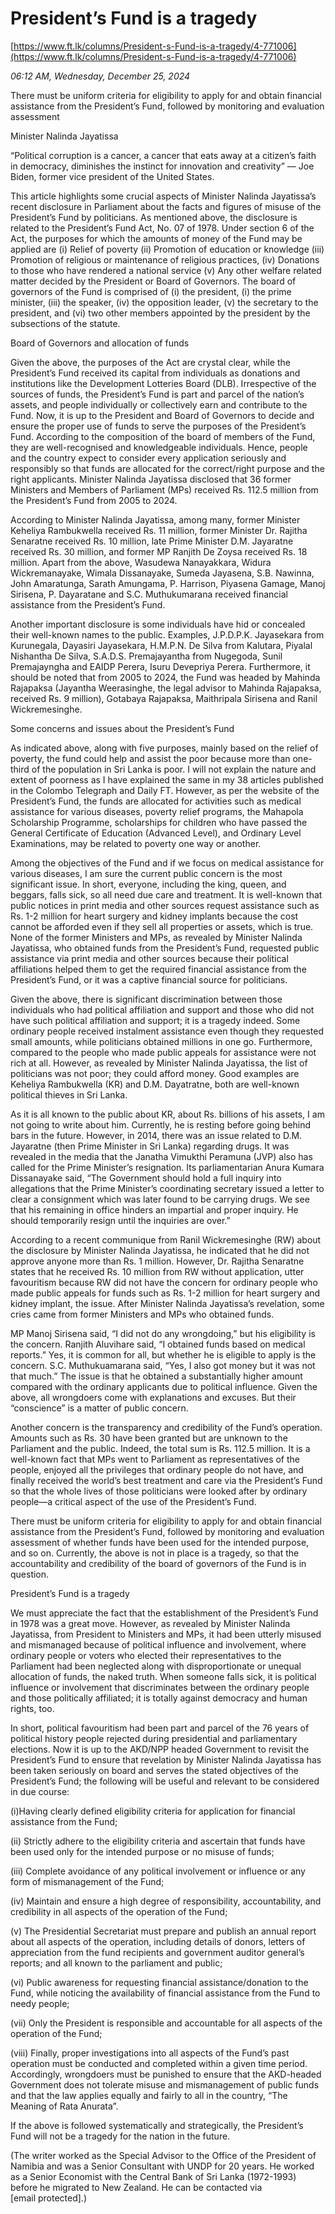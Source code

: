 # President’s Fund is a tragedy

[https://www.ft.lk/columns/President-s-Fund-is-a-tragedy/4-771006](https://www.ft.lk/columns/President-s-Fund-is-a-tragedy/4-771006)

*06:12 AM, Wednesday, December 25, 2024*

There must be uniform criteria for eligibility to apply for and obtain financial assistance from the President’s Fund, followed by monitoring and evaluation assessment

Minister Nalinda Jayatissa

“Political corruption is a cancer, a cancer that eats away at a citizen’s faith in democracy, diminishes the instinct for innovation and creativity” — Joe Biden, former vice president of the United States.

This article highlights some crucial aspects of Minister Nalinda Jayatissa’s recent disclosure in Parliament about the facts and figures of misuse of the President’s Fund by politicians. As mentioned above, the disclosure is related to the President’s Fund Act, No. 07 of 1978. Under section 6 of the Act, the purposes for which the amounts of money of the Fund may be applied are (i) Relief of poverty (ii) Promotion of education or knowledge (iii) Promotion of religious or maintenance of religious practices, (iv) Donations to those who have rendered a national service (v) Any other welfare related matter decided by the President or Board of Governors. The board of governors of the Fund is comprised of (i) the president, (i) the prime minister, (iii) the speaker, (iv) the opposition leader, (v) the secretary to the president, and (vi) two other members appointed by the president by the subsections of the statute.

Board of Governors and allocation of funds

Given the above, the purposes of the Act are crystal clear, while the President’s Fund received its capital from individuals as donations and institutions like the Development Lotteries Board (DLB). Irrespective of the sources of funds, the President’s Fund is part and parcel of the nation’s assets, and people individually or collectively earn and contribute to the Fund. Now, it is up to the President and Board of Governors to decide and ensure the proper use of funds to serve the purposes of the President’s Fund. According to the composition of the board of members of the Fund, they are well-recognised and knowledgeable individuals. Hence, people and the country expect to consider every application seriously and responsibly so that funds are allocated for the correct/right purpose and the right applicants. Minister Nalinda Jayatissa disclosed that 36 former Ministers and Members of Parliament (MPs) received Rs. 112.5 million from the President’s Fund from 2005 to 2024.

According to Minister Nalinda Jayatissa, among many, former Minister Keheliya Rambukwella received Rs. 11 million, former Minister Dr. Rajitha Senaratne received Rs. 10 million, late Prime Minister D.M. Jayaratne received Rs. 30 million, and former MP Ranjith De Zoysa received Rs. 18 million. Apart from the above, Wasudewa Nanayakkara, Widura Wickremanayake, Wimala Dissanayake, Sumeda Jayasena, S.B. Nawinna, John Amaratunga, Sarath Amungama, P. Harrison, Piyasena Gamage, Manoj Sirisena, P. Dayaratane and S.C. Muthukumarana received financial assistance from the President’s Fund.

Another important disclosure is some individuals have hid or concealed their well-known names to the public. Examples, J.P.D.P.K. Jayasekara from Kurunegala, Dayasiri Jayasekara, H.M.P.N. De Silva from Kalutara, Piyalal Nishantha De Silva, S.A.D.S. Premajayantha from Nugegoda, Sunil Premajayngha and EAIDP Perera, Isuru Devepriya Perera. Furthermore, it should be noted that from 2005 to 2024, the Fund was headed by Mahinda Rajapaksa (Jayantha Weerasinghe, the legal advisor to Mahinda Rajapaksa, received Rs. 9 million), Gotabaya Rajapaksa, Maithripala Sirisena and Ranil Wickremesinghe.

Some concerns and issues about the President’s Fund

As indicated above, along with five purposes, mainly based on the relief of poverty, the fund could help and assist the poor because more than one-third of the population in Sri Lanka is poor. I will not explain the nature and extent of poorness as I have explained the same in my 38 articles published in the Colombo Telegraph and Daily FT. However, as per the website of the President’s Fund, the funds are allocated for activities such as medical assistance for various diseases, poverty relief programs, the Mahapola Scholarship Programme, scholarships for children who have passed the General Certificate of Education (Advanced Level), and Ordinary Level Examinations, may be related to poverty one way or another.

Among the objectives of the Fund and if we focus on medical assistance for various diseases, I am sure the current public concern is the most significant issue. In short, everyone, including the king, queen, and beggars, falls sick, so all need due care and treatment. It is well-known that public notices in print media and other sources request assistance such as Rs. 1-2 million for heart surgery and kidney implants because the cost cannot be afforded even if they sell all properties or assets, which is true. None of the former Ministers and MPs, as revealed by Minister Nalinda Jayatissa, who obtained funds from the President’s Fund, requested public assistance via print media and other sources because their political affiliations helped them to get the required financial assistance from the President’s Fund, or it was a captive financial source for politicians.

Given the above, there is significant discrimination between those individuals who had political affiliation and support and those who did not have such political affiliation and support; it is a tragedy indeed. Some ordinary people received instalment assistance even though they requested small amounts, while politicians obtained millions in one go. Furthermore, compared to the people who made public appeals for assistance were not rich at all. However, as revealed by Minister Nalinda Jayatissa, the list of politicians was not poor; they could afford money. Good examples are Keheliya Rambukwella (KR) and D.M. Dayatratne, both are well-known political thieves in Sri Lanka.

As it is all known to the public about KR, about Rs. billions of his assets, I am not going to write about him. Currently, he is resting before going behind bars in the future. However, in 2014, there was an issue related to D.M. Jayaratne (then Prime Minister in Sri Lanka) regarding drugs. It was revealed in the media that the Janatha Vimukthi Peramuna (JVP) also has called for the Prime Minister’s resignation. Its parliamentarian Anura Kumara Dissanayake said, “The Government should hold a full inquiry into allegations that the Prime Minister’s coordinating secretary issued a letter to clear a consignment which was later found to be carrying drugs. We see that his remaining in office hinders an impartial and proper inquiry. He should temporarily resign until the inquiries are over.”

According to a recent communique from Ranil Wickremesinghe (RW) about the disclosure by Minister Nalinda Jayatissa, he indicated that he did not approve anyone more than Rs. 1 million. However, Dr. Rajitha Senaratne states that he received Rs. 10 million from RW without application, utter favouritism because RW did not have the concern for ordinary people who made public appeals for funds such as Rs. 1-2 million for heart surgery and kidney implant, the issue. After Minister Nalinda Jayatissa’s revelation, some cries came from former Ministers and MPs who obtained funds.

MP Manoj Sirisena said, “I did not do any wrongdoing,” but his eligibility is the concern. Ranjith Aluvihare said, “I obtained funds based on medical reports.” Yes, it is common for all, but whether he is eligible to apply is the concern. S.C. Muthukuamarana said, “Yes, I also got money but it was not that much.” The issue is that he obtained a substantially higher amount compared with the ordinary applicants due to political influence. Given the above, all wrongdoers come with explanations and excuses. But their “conscience” is a matter of public concern.

Another concern is the transparency and credibility of the Fund’s operation. Amounts such as Rs. 30 have been granted but are unknown to the Parliament and the public. Indeed, the total sum is Rs. 112.5 million. It is a well-known fact that MPs went to Parliament as representatives of the people, enjoyed all the privileges that ordinary people do not have, and finally received the world’s best treatment and care via the President’s Fund so that the whole lives of those politicians were looked after by ordinary people—a critical aspect of the use of the President’s Fund.

There must be uniform criteria for eligibility to apply for and obtain financial assistance from the President’s Fund, followed by monitoring and evaluation assessment of whether funds have been used for the intended purpose, and so on. Currently, the above is not in place is a tragedy, so that the accountability and credibility of the board of governors of the Fund is in question.

President’s Fund is a tragedy

We must appreciate the fact that the establishment of the President’s Fund in 1978 was a great move. However, as revealed by Minister Nalinda Jayatissa, from President to Ministers and MPs, it had been utterly misused and mismanaged because of political influence and involvement, where ordinary people or voters who elected their representatives to the Parliament had been neglected along with disproportionate or unequal allocation of funds, the naked truth. When someone falls sick, it is political influence or involvement that discriminates between the ordinary people and those politically affiliated; it is totally against democracy and human rights, too.

In short, political favouritism had been part and parcel of the 76 years of political history people rejected during presidential and parliamentary elections. Now it is up to the AKD/NPP headed Government to revisit the President’s Fund to ensure that revelation by Minister Nalinda Jayatissa has been taken seriously on board and serves the stated objectives of the President’s Fund; the following will be useful and relevant to be considered in due course:

(i)Having clearly defined eligibility criteria for application for financial assistance from the Fund;

(ii) Strictly adhere to the eligibility criteria and ascertain that funds have been used only for the intended purpose or no misuse of funds;

(iii) Complete avoidance of any political involvement or influence or any form of mismanagement of the Fund;

(iv) Maintain and ensure a high degree of responsibility, accountability, and credibility in all aspects of the operation of the Fund;

(v) The Presidential Secretariat must prepare and publish an annual report about all aspects of the operation, including details of donors, letters of appreciation from the fund recipients and government auditor general’s reports; and all known to the parliament and public;

(vi) Public awareness for requesting financial assistance/donation to the Fund, while noticing the availability of financial assistance from the Fund to needy people;

(vii) Only the President is responsible and accountable for all aspects of the operation of the Fund;

(viii) Finally, proper investigations into all aspects of the Fund’s past operation must be conducted and completed within a given time period. Accordingly, wrongdoers must be punished to ensure that the AKD-headed Government does not tolerate misuse and mismanagement of public funds and that the law applies equally and fairly to all in the country, “The Meaning of Rata Anurata”.

If the above is followed systematically and strategically, the President’s Fund will not be a tragedy for the nation in the future.

(The writer worked as the Special Advisor to the Office of the President of Namibia and was a Senior Consultant with UNDP for 20 years. He worked as a Senior Economist with the Central Bank of Sri Lanka (1972-1993) before he migrated to New Zealand. He can be contacted via [email protected].)

